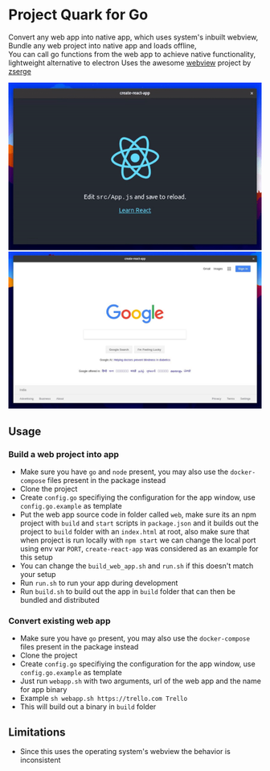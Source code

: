 # Project Quark for Go
Convert any web app into native app, which uses system's inbuilt webview,  
Bundle any web project into native app and loads offline,  
You can call go functions from the web app to achieve native functionality,  
lightweight alternative to electron
Uses the awesome [webview](https://github.com/zserge/webview) project by [zserge](https://github.com/zserge)

![web app](docs/app.gif)
![web project](docs/web.jpeg)

## Usage

### Build a web project into app
* Make sure you have `go` and `node` present, you may also use the `docker-compose` files present in the package instead
* Clone the project
* Create `config.go` specifiying the configuration for the app window, use `config.go.example` as template
* Put the web app source code in folder called `web`, make sure its an npm project with `build` and `start` scripts in `package.json` and it builds out the project to `build` folder with an `index.html` at root, also make sure that when project is run locally with `npm start` we can change the local port using env var `PORT`, `create-react-app` was considered as an example for this setup
* You can change the `build_web_app.sh` and `run.sh` if this doesn't match your setup
* Run `run.sh` to run your app during development
* Run `build.sh` to build out the app in `build` folder that can then be bundled and distributed

### Convert existing web app
* Make sure you have `go` present, you may also use the `docker-compose` files present in the package instead
* Clone the project
* Create `config.go` specifiying the configuration for the app window, use `config.go.example` as template
* Just run `webapp.sh` with two arguments, url of the web app and the name for app binary
* Example `sh webapp.sh https://trello.com Trello`
* This will build out a binary in `build` folder

## Limitations
* Since this uses the operating system's webview the behavior is inconsistent